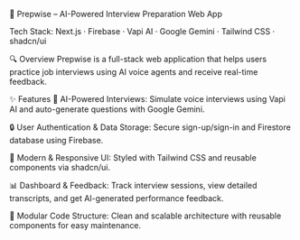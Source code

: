 🚀 Prepwise – AI-Powered Interview Preparation Web App

Tech Stack: Next.js · Firebase · Vapi AI · Google Gemini · Tailwind CSS · shadcn/ui

🔍 Overview Prepwise is a full-stack web application that helps users practice job interviews using AI voice agents and receive real-time feedback.

✨ Features 🎤 AI-Powered Interviews: Simulate voice interviews using Vapi AI and auto-generate questions with Google Gemini.

🔒 User Authentication & Data Storage: Secure sign-up/sign-in and Firestore database using Firebase.

📱 Modern & Responsive UI: Styled with Tailwind CSS and reusable components via shadcn/ui.

📊 Dashboard & Feedback: Track interview sessions, view detailed transcripts, and get AI-generated performance feedback.

🧩 Modular Code Structure: Clean and scalable architecture with reusable components for easy maintenance.
